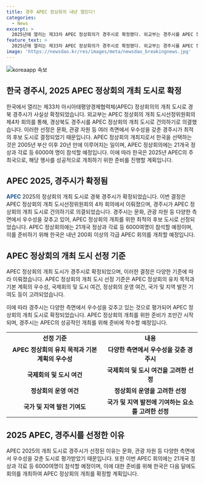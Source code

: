 ```yaml
---
title: 경주 APEC 정상회의 내년 열린다!
categories:
  - News
excerpt: >
  2025년에 열리는 제33차 APEC 정상회의가 경주시로 확정됐다. 외교부는 경주시를 APEC 정상회의 개최 도시로 제안, 다수결로 확정됐다고 밝혔다. 경주시는 문화·관광자원 등 다양한 방면에서 우수성을 갖춰 최적의 후보 도시로 선정됐으며, APEC 정상회의에는 21개국 정상과 각료 등 6000여명이 모일 예정이다. APEC 정상회의 유치 목적과 기본 계획의 우수성, 국제회의 및 도시 여건, 정상회의 운영 여건, 국가 및 지역 발전 기여도 등을 고려한 선정 프로세스를 거쳤다.
feature_text: >
  2025년에 열리는 제33차 APEC 정상회의가 경주시로 확정됐다. 외교부는 경주시를 APEC 정상회의 개최 도시로 제안, 다수결로 확정됐다고 밝혔다. 경주시는 문화·관광자원 등 다양한 방면에서 우수성을 갖춰 최적의 후보 도시로 선정됐으며, APEC 정상회의에는 21개국 정상과 각료 등 6000여명이 모일 예정이다. APEC 정상회의 유치 목적과 기본 계획의 우수성, 국제회의 및 도시 여건, 정상회의 운영 여건, 국가 및 지역 발전 기여도 등을 고려한 선정 프로세스를 거쳤다.
image: 'https://newsdao.kr/res/images/meta/newsdao_breakingnews.jpg'
---
```


<p><img src="https://newsdao.kr/res/images/meta/newsdao_breakingnews.jpg" alt="koreaapp 속보" /></p>

<h2 data-ke-size="size26">한국 경주시, 2025 APEC 정상회의 개최 도시로 확정</h2>

<p data-ke-size="size16">한국에서 열리는 제33차 아시아태평양경제협력체(APEC) 정상회의의 개최 도시로 경북 경주시가 사실상 확정되었습니다. 외교부는 APEC 정상회의 개최 도시선정위원회의 제4차 회의를 통해, 경상북도 경주시를 APEC 정상회의 개최 도시로 건의하기로 의결했습니다. 이러한 선정은 문화, 관광 자원 등 여러 측면에서 우수성을 갖춘 경주시가 최적의 후보 도시로 결정되었기 때문입니다. APEC 정상회의 개최지로서 한국을 선택하는 것은 2005년 부산 이후 20년 만에 이루어지는 일이며, APEC 정상회의에는 21개국 정상과 각료 등 6000여 명이 참석할 예정입니다. 이에 따라 한국은 2025년 APEC의 주최국으로, 해당 행사를 성공적으로 개최하기 위한 준비를 진행할 계획입니다.</p>

<h2 data-ke-size="size26">APEC 2025, 경주시가 확정됨</h2>

<p data-ke-size="size16"><b><span style="color: #1a5490;">APEC</span></b> 2025의 정상회의 개최 도시로 경북 경주시가 확정되었습니다. 이번 결정은 APEC 정상회의 개최 도시선정위원회의 4차 회의에서 이뤄졌으며, 경주시가 APEC 정상회의 개최 도시로 건의하기로 의결되었습니다. 경주시는 문화, 관광 자원 등 다양한 측면에서 우수성을 갖추고 있어, APEC 정상회의 개최를 위한 최적의 후보 도시로 선정되었습니다. APEC 정상회의에는 21개국 정상과 각료 등 6000여명이 참석할 예정이며, 이를 준비하기 위해 한국은 내년 200회 이상의 각급 APEC 회의를 개최할 예정입니다.</p>

<h2 data-ke-size="size26">APEC 정상회의 개최 도시 선정 기준</h2>

<p data-ke-size="size16">APEC 정상회의 개최 도시가 경주시로 확정되었으며, 이러한 결정은 다양한 기준에 따라 이뤄졌습니다. APEC 정상회의 개최 도시 선정 기준은 APEC 정상회의 유치 목적과 기본 계획의 우수성, 국제회의 및 도시 여건, 정상회의 운영 여건, 국가 및 지역 발전 기여도 등이 고려되었습니다.</p>

<p data-ke-size="size16">이에 따라 경주시는 다양한 측면에서 우수성을 갖추고 있는 것으로 평가되어 APEC 정상회의 개최 도시로 확정되었습니다. APEC 정상회의 개최를 위한 준비가 조만간 시작되며, 경주시는 APEC의 성공적인 개최를 위해 준비에 착수할 예정입니다.</p>

<table>
  <tbody>
    <tr>
      <td style="text-align: center; height: 17px;"><b>선정 기준</b></td>
      <td style="text-align: center; height: 17px;"><b>내용</b></td>
    </tr>
    <tr>
      <td style="text-align: center; height: 17px;"><b>APEC 정상회의 유치 목적과 기본 계획의 우수성</b></td>
      <td style="text-align: center; height: 17px;"><b>다양한 측면에서 우수성을 갖춘 경주시</b></td>
    </tr>
    <tr>
      <td style="text-align: center; height: 17px;"><b>국제회의 및 도시 여건</b></td>
      <td style="text-align: center; height: 17px;"><b>국제회의 및 도시 여건을 고려한 선정</b></td>
    </tr>
    <tr>
      <td style="text-align: center; height: 17px;"><b>정상회의 운영 여건</b></td>
      <td style="text-align: center; height: 17px;"><b>정상회의 운영을 고려한 선정</b></td>
    </tr>
    <tr>
      <td style="text-align: center; height: 17px;"><b>국가 및 지역 발전 기여도</b></td>
      <td style="text-align: center; height: 17px;"><b>국가 및 지역 발전에 기여하는 요소를 고려한 선정</b></td>
    </tr>
  </tbody>
</table>

<h2 data-ke-size="size26">2025 APEC, 경주시를 선정한 이유</h2>

<p data-ke-size="size16">APEC 2025의 개최 도시로 경주시가 선정된 이유는 문화, 관광 자원 등 다양한 측면에서 우수성을 갖춘 도시로 평가받았기 때문입니다. 또한 이번 APEC 회의에는 21개국 정상과 각료 등 6000여명이 참석할 예정이며, 이에 대한 준비를 위해 한국은 다음 달에도 회의를 개최하여 APEC 정상회의 개최를 확정할 계획입니다.</p>

